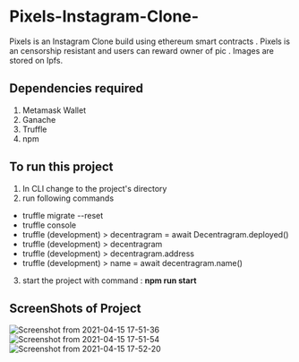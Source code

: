 # Pixels-Instagram-Clone-
Pixels is an Instagram Clone build using ethereum smart contracts . Pixels is an censorship resistant and users can reward owner of pic . Images are stored on Ipfs.

## Dependencies required 
1) Metamask Wallet
2) Ganache
3) Truffle 
4) npm

## To run this project 
1) In CLI change to the project's directory
2) run following commands
- truffle migrate --reset
- truffle console 
- truffle (development) > decentragram = await Decentragram.deployed()
- truffle (development) > decentragram 
- truffle (development) > decentragram.address
- truffle (development) > name = await decentragram.name()

 3) start the project with command : **npm run start**

## ScreenShots of Project 
![Screenshot from 2021-04-15 17-51-36](https://user-images.githubusercontent.com/25549687/114870473-d9c4fe80-9e15-11eb-86f6-83c7a5204d96.png)
![Screenshot from 2021-04-15 17-51-54](https://user-images.githubusercontent.com/25549687/114870482-db8ec200-9e15-11eb-899c-8ab7d124a38b.png)
![Screenshot from 2021-04-15 17-52-20](https://user-images.githubusercontent.com/25549687/114870488-dcbfef00-9e15-11eb-8c51-902a314f2f9f.png)


